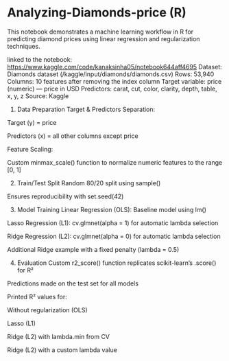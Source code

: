 # Analyzing-Diamonds-price (R)

This notebook demonstrates a machine learning workflow in R for predicting diamond prices using linear regression and regularization techniques.

linked to the notebook: https://www.kaggle.com/code/kanaksinha05/notebook644aff4695
Dataset: Diamonds dataset (/kaggle/input/diamonds/diamonds.csv)
Rows: 53,940
Columns: 10 features after removing the index column
Target variable: price (numeric) — price in USD
Predictors: carat, cut, color, clarity, depth, table, x, y, z
Source: Kaggle

1. Data Preparation
Target & Predictors Separation:

Target (y) = price

Predictors (x) = all other columns except price

Feature Scaling:

Custom minmax_scale() function to normalize numeric features to the range [0, 1]

2. Train/Test Split
Random 80/20 split using sample()

Ensures reproducibility with set.seed(42)

3. Model Training
Linear Regression (OLS): Baseline model using lm()

Lasso Regression (L1): cv.glmnet(alpha = 1) for automatic lambda selection

Ridge Regression (L2): cv.glmnet(alpha = 0) for automatic lambda selection

Additional Ridge example with a fixed penalty (lambda = 0.5)

4. Evaluation
Custom r2_score() function replicates scikit-learn’s .score() for R²

Predictions made on the test set for all models

Printed R² values for:

Without regularization (OLS)

Lasso (L1)

Ridge (L2) with lambda.min from CV

Ridge (L2) with a custom lambda value
